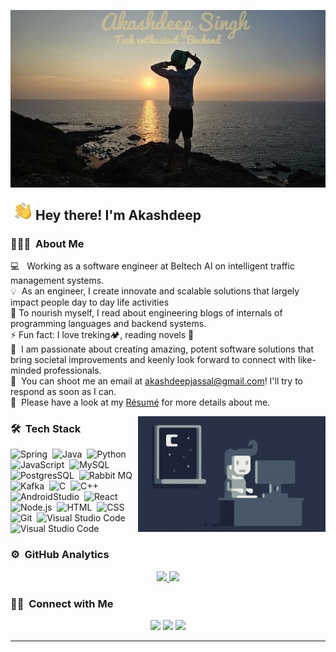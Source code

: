 ![Akashdeep Singh Banner](./assets/banner.jpeg)

<img alt="Night Coding" src="./assets/Hand%20Wave.gif" width='40' align="left"/><h2>Hey there! I'm Akashdeep</h2>


### 👨🏻‍💻 &nbsp;About Me

💻 &nbsp; Working as a software engineer at Beltech AI on intelligent traffic management systems. \
💡 &nbsp;As an engineer, I create innovate and scalable solutions that largely impact people day to day life activities \
🌱 To nourish myself, I read about engineering blogs of internals of programming languages and backend systems.\
⚡  Fun fact: I love treking🏕️, reading novels 📖\
💬 &nbsp;I am passionate about creating amazing, potent software solutions that bring societal improvements and keenly look forward to connect with like-minded professionals.\
📩 &nbsp;You can shoot me an email at akashdeepjassal@gmail.com! I'll try to respond as soon as I can.\
📄 &nbsp;Please have a look at my [Résumé](./assets/akashdeep_resume.pdf) for more details about me.

<img alt="Night Coding" src="https://raw.githubusercontent.com/AVS1508/AVS1508/master/assets/Night-Coding.gif" align="right"/>

### 🛠 &nbsp;Tech Stack

![Spring](https://img.shields.io/badge/-Springboot-05122A?style=flat&logo=Spring)&nbsp;
![Java](https://img.shields.io/badge/-Java-05122A?style=flat&logo=java)&nbsp;
![Python](https://img.shields.io/badge/-Python-05122A?style=flat&logo=python)&nbsp;
![JavaScript](https://img.shields.io/badge/-JavaScript-05122A?style=flat&logo=javascript)&nbsp;
![MySQL](https://img.shields.io/badge/-MySQL-05122A?style=flat&logo=mysql)&nbsp;
![PostgresSQL](https://img.shields.io/badge/-PostgresSQL-05122A?style=flat&logo=postgresql)&nbsp;
![Rabbit MQ](https://img.shields.io/badge/-Rabbit_MQ-05122A?style=flat&logo=rabbitmq)&nbsp;
![Kafka](https://img.shields.io/badge/-Kafka-05122A?style=flat&logo=apachekafka)&nbsp;
![C](https://img.shields.io/badge/-C-05122A?style=flat&logo=C&logoColor=A8B9CC)&nbsp;
![C++](https://img.shields.io/badge/-C++-05122A?style=flat&logo=C%2B%2B&logoColor=00599C)&nbsp;
![AndroidStudio](https://img.shields.io/badge/-Android_Studio-05122A?style=flat&logo=android)&nbsp;
![React](https://img.shields.io/badge/-React-05122A?style=flat&logo=react)&nbsp;
![Node.js](https://img.shields.io/badge/-Node.js-05122A?style=flat&logo=node.js)&nbsp;
![HTML](https://img.shields.io/badge/-HTML-05122A?style=flat&logo=HTML5)&nbsp;
![CSS](https://img.shields.io/badge/-CSS-05122A?style=flat&logo=CSS3&logoColor=1572B6)&nbsp;
![Git](https://img.shields.io/badge/-Git-05122A?style=flat&logo=git)&nbsp;
![Visual Studio Code](https://img.shields.io/badge/-Visual%20Studio%20Code-05122A?style=flat&logo=visual-studio-code&logoColor=007ACC)&nbsp;
![Visual Studio Code](https://img.shields.io/badge/-IntelliJ_Idea-05122A?style=flat&logo=intellijidea&logoColor=brown)&nbsp;

### ⚙️ &nbsp;GitHub Analytics

<p align="center">
<a href="https://github.com/AVS1508">
  <img height="170em" src="https://github-readme-stats-eight-theta.vercel.app/api?username=AkashDeepSinghJassal&show_icons=true&theme=algolia&include_all_commits=true&count_private=true"/>
  <img height="170em" src="https://github-readme-stats-eight-theta.vercel.app/api/top-langs/?username=AkashDeepSinghJassal&layout=compact&langs_count=8&theme=algolia"/>
</a>
</p>

### 🤝🏻 &nbsp;Connect with Me

<p align="center">
<a href="https://www.linkedin.com/in/akashdeep-singh-32a8a21b5/"><img src="https://img.shields.io/badge/Akashdeep Singh-0077B5?style=plastic&logo=Linkedin&logoColor=white"/></a>
<a href="mailto:akashdeepjassal@gmail.com"><img src="https://img.shields.io/badge/-akashdeepjassal@gmail.com-D14836?style=plastic&logo=Gmail&logoColor=white"/></a>
<a href="https://instagram.com/akashdeep_pb65"><img src="https://img.shields.io/badge/-@akashdeep__pb65-E4405F?style=plastic&logo=Instagram&logoColor=white"/></a>
</p>

-----